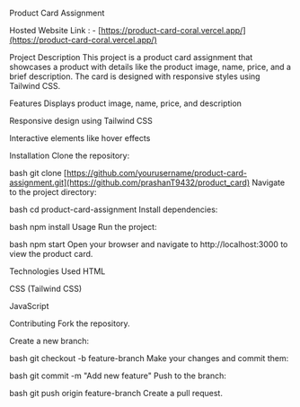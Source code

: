Product Card Assignment

Hosted Website Link : - [https://product-card-coral.vercel.app/](https://product-card-coral.vercel.app/) 


Project Description
This project is a product card assignment that showcases a product with details like the product image, name, price, and a brief description. The card is designed with responsive styles using Tailwind CSS.

Features
Displays product image, name, price, and description

Responsive design using Tailwind CSS

Interactive elements like hover effects

Installation
Clone the repository:

bash
git clone [https://github.com/yourusername/product-card-assignment.git](https://github.com/prashanT9432/product_card)
Navigate to the project directory:

bash
cd product-card-assignment
Install dependencies:

bash
npm install
Usage
Run the project:

bash
npm start
Open your browser and navigate to http://localhost:3000 to view the product card.

Technologies Used
HTML

CSS (Tailwind CSS)

JavaScript

Contributing
Fork the repository.

Create a new branch:

bash
git checkout -b feature-branch
Make your changes and commit them:

bash
git commit -m "Add new feature"
Push to the branch:

bash
git push origin feature-branch
Create a pull request.


